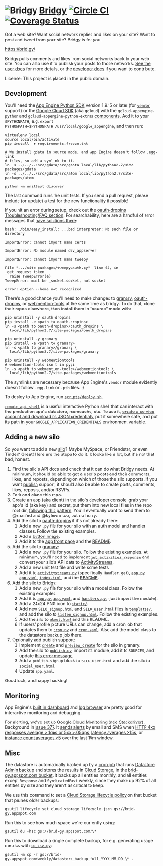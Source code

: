 ![Bridgy](https://raw.github.com/snarfed/bridgy/master/static/bridgy_logo_thumb.jpg) [Bridgy](https://brid.gy/) [![Circle CI](https://circleci.com/gh/snarfed/bridgy.svg?style=svg)](https://circleci.com/gh/snarfed/bridgy) [![Coverage Status](https://coveralls.io/repos/github/snarfed/bridgy/badge.svg?branch=master)](https://coveralls.io/github/snarfed/bridgy?branch=master)
===

Got a web site? Want social network replies and likes on your site? Want to post and tweet from your site? Bridgy is for you.

https://brid.gy/

Bridgy pulls comments and likes from social networks back to your web site. You
can also use it to publish your posts to those networks.
[See the user docs](https://brid.gy/about) for more details, or the
[developer docs](https://bridgy.readthedocs.io/) if you want to contribute.

License: This project is placed in the public domain.


Development
---
You'll need the
[App Engine Python SDK](https://cloud.google.com/appengine/downloads#Google_App_Engine_SDK_for_Python)
version 1.9.15 or later (for
[`vendor`](https://cloud.google.com/appengine/docs/python/tools/libraries27#vendoring)
support) or the
[Google Cloud SDK](https://cloud.google.com/sdk/gcloud/) (aka `gcloud`)
with the `gcloud-appengine-python` and `gcloud-appengine-python-extras`
[components](https://cloud.google.com/sdk/docs/components#additional_components).
Add it to your `$PYTHONPATH`, e.g.
`export PYTHONPATH=$PYTHONPATH:/usr/local/google_appengine`, and then run:

```
virtualenv local
source local/bin/activate
pip install -r requirements.freeze.txt

# We install gdata in source mode, and App Engine doesn't follow .egg-link
# files, so add a symlink to it.
ln -s ../../../src/gdata/src/gdata local/lib/python2.7/site-packages/gdata
ln -s ../../../src/gdata/src/atom local/lib/python2.7/site-packages/atom

python -m unittest discover
```

The last command runs the unit tests. If you send a pull request, please include
(or update) a test for the new functionality if possible!

If you hit an error during setup, check out the [oauth-dropins Troubleshooting/FAQ section](https://github.com/snarfed/oauth-dropins#troubleshootingfaq). For searchability, here are a handful of error messages that [have solutions there](https://github.com/snarfed/oauth-dropins#troubleshootingfaq):

```
bash: ./bin/easy_install: ...bad interpreter: No such file or directory

ImportError: cannot import name certs

ImportError: No module named dev_appserver

ImportError: cannot import name tweepy

File ".../site-packages/tweepy/auth.py", line 68, in _get_request_token
  raise TweepError(e)
TweepError: must be _socket.socket, not socket

error: option --home not recognized
```

There's a good chance you'll need to make changes to
[granary](https://github.com/snarfed/granary),
[oauth-dropins](https://github.com/snarfed/oauth-dropins), or
[webmention-tools](https://github.com/snarfed/webmention-tools) at the same time
as bridgy. To do that, clone their repos elsewhere, then install them in
"source" mode with:

```
pip uninstall -y oauth-dropins
pip install -e <path to oauth-dropins>
ln -s <path to oauth-dropins>/oauth_dropins \
  local/lib/python2.7/site-packages/oauth_dropins

pip uninstall -y granary
pip install -e <path to granary>
ln -s <path to granary>/granary \
  local/lib/python2.7/site-packages/granary

pip uninstall -y webmentiontools
# webmention-tools isn't in pypi
ln -s <path to webmention-tools>/webmentiontools \
  local/lib/python2.7/site-packages/webmentiontools
```

The symlinks are necessary because App Engine's `vendor` module evidently
doesn't follow `.egg-link` or `.pth` files. :/

To deploy to App Engine, run [`scripts/deploy.sh`](https://github.com/snarfed/bridgy/blob/master/scripts/deploy.sh).

[`remote_api_shell`](https://cloud.google.com/appengine/docs/python/tools/remoteapi#using_the_remote_api_shell)
is a useful interactive Python shell that can interact with the production app's
datastore, memcache, etc. To use it,
[create a service account and download its JSON credentials](https://console.developers.google.com/project/brid-gy/apiui/credential),
put it somewhere safe, and put its path in your `GOOGLE_APPLICATION_CREDENTIALS`
environment variable.


Adding a new silo
---
So you want to add a new [silo](http://indiewebcamp.com/silo)? Maybe MySpace, or
Friendster, or even Tinder? Great! Here are the steps to do it. It looks like a
lot, but it's not that bad, honest.

1. Find the silo's API docs and check that it can do what Bridgy needs. At
minimum, it should be able to get a user's posts and their comments, likes, and
reposts, depending on which of those the silo supports. If you want
[publish](https://www.brid.gy/about#publish) support, it should also be able to
create posts, comments, likes, reposts, and/or RSVPs.
1. Fork and clone this repo.
1. Create an app (aka client) in the silo's developer console, grab your app's id
(aka key) and secret, put them into new local files in the repo root dir,
[following this pattern](https://github.com/snarfed/oauth-dropins/blob/master/oauth_dropins/appengine_config.py).
You'll eventually want to send them to @snarfed and @kylewm too, but no hurry.
1. Add the silo to [oauth-dropins](https://github.com/snarfed/oauth-dropins) if
  it's not already there:
    1. Add a new `.py` file for your silo with an auth model and handler classes.
    Follow the existing examples.
    1. Add a [button image](https://github.com/snarfed/oauth-dropins/tree/master/oauth_dropins/static).
    1. Add it to the
    [app front page](https://github.com/snarfed/oauth-dropins/blob/master/templates/index.html)
    and the [README](https://github.com/snarfed/oauth-dropins/blob/master/README.md).
1. Add the silo to [granary](https://github.com/snarfed/granary):
    1. Add a new `.py` file for your silo. Follow the existing examples. At
    minimum, you'll need to implement
    [`get_activities_response`](https://github.com/snarfed/granary/blob/845afbbd521f7ba43b3339bcc1ce3afddd205047/granary/source.py#L137)
    and convert your silo's API data to [ActivityStreams](http://activitystrea.ms/).
    1. Add a new unit test file and write some tests!
    1. Add it to
    [`activitystreams.py`](https://github.com/snarfed/granary/blob/master/activitystreams.py)
    (specifically `Handler.get`),
    [`app.py`](https://github.com/snarfed/granary/blob/master/app.py),
    [`app.yaml`](https://github.com/snarfed/granary/blob/master/app.yaml),
    [`index.html`](https://github.com/snarfed/granary/blob/master/granary/templates/index.html),
    and the
    [README](https://github.com/snarfed/granary/blob/master/README.md).
1. Add the silo to Bridgy:
    1. Add a new `.py` file for your silo with a model class. Follow the existing
    examples.
    1. Add it to
    [`app.py`](https://github.com/snarfed/bridgy/blob/master/app.py),
    [`app.yaml`](https://github.com/snarfed/bridgy/blob/master/app.yaml), and
    [`handlers.py`](https://github.com/snarfed/bridgy/blob/master/handlers.py),
    (just import the module).
    1. Add a 24x24 PNG icon to [`static/`](https://github.com/snarfed/bridgy/tree/master/static).
    1. Add new `SILO_signup.html` and `SILO_user.html` files in
    [`templates/`](https://github.com/snarfed/bridgy/tree/master/templates).
    and add the silo to
    [`listen_signup.html`](https://github.com/snarfed/bridgy/blob/master/templates/listen_signup.html).
    Follow the existing examples.
    1. Add the silo to
    [`about.html`](https://github.com/snarfed/bridgy/blob/master/templates/about.html) and this README.
    1. If users' profile picture URLs can change, add a cron job that updates them
    to [`cron.py`](https://github.com/snarfed/bridgy/blob/master/cron.py) and
    [`cron.yaml`](https://github.com/snarfed/bridgy/blob/master/cron.yaml). Also
    add the model class to the datastore backup job there.
1. Optionally add publish support:
    1. Implement
    [`create`](https://github.com/snarfed/granary/blob/845afbbd521f7ba43b3339bcc1ce3afddd205047/granary/source.py#L223) and
    [`preview_create`](https://github.com/snarfed/granary/blob/845afbbd521f7ba43b3339bcc1ce3afddd205047/granary/source.py#L247)
    for the silo in granary.
    1. Add the silo to
    [`publish.py`](https://github.com/snarfed/bridgy/blob/master/publish.py): import its
    module, add it to `SOURCES`, and update
    [this error message](https://github.com/snarfed/bridgy/blob/424bbb28c769eea5636534aba5791e868d63b987/publish.py#L130).
    1. Add a `publish-signup` block to `SILO_user.html` and add the silo to
    [`social_user.html`](https://github.com/snarfed/bridgy/blob/424bbb28c769eea5636534aba5791e868d63b987/templates/social_user.html#L51).
    1. Update `app.yaml`.

Good luck, and happy hacking!


Monitoring
---

App Engine's [built in dashboard](https://appengine.google.com/dashboard?&app_id=s~brid-gy) and [log browser](https://console.developers.google.com/project/brid-gy/logs) are pretty good for interactive monitoring and debugging.

For alerting, we've set up [Google Cloud Monitoring](https://app.google.stackdriver.com/services/app-engine/brid-gy/) (née [Stackdriver](http://en.wikipedia.org/wiki/Stackdriver)). Background in [issue 377](https://github.com/snarfed/bridgy/issues/377). It [sends alerts](https://app.google.stackdriver.com/policy-advanced) by email and SMS when [HTTP 4xx responses average >.1qps or 5xx >.05qps](https://app.google.stackdriver.com/policy-advanced/650c6f24-17c1-41ac-afda-90a1e56e82c1), [latency averages >15s](https://app.google.stackdriver.com/policy-advanced/2c0006f3-7040-4323-b105-8d24b3266ac6), or [instance count averages >5](https://app.google.stackdriver.com/policy-advanced/5cf96390-dc53-4166-b002-4c3b6934f4c3) over the last 15m window.


Misc
---
The datastore is automatically backed up by a
[cron job](https://developers.google.com/appengine/articles/scheduled_backups)
that runs
[Datastore Admin backup](https://developers.google.com/appengine/docs/adminconsole/datastoreadmin#backup_and_restore)
and stores the results in
[Cloud Storage](https://developers.google.com/storage/docs/), in the
[brid-gy.appspot.com bucket](https://console.developers.google.com/project/apps~brid-gy/storage/brid-gy.appspot.com/).
It backs up all entities monthly, and all entities except `Response` and
`SyndicatedPost` weekly, since they make up 92% of all entities by size and
they aren't as critical to keep.

We use this command to set a
[Cloud Storage lifecycle policy](https://developers.google.com/storage/docs/lifecycle)
on that bucket that prunes older backups:

```
gsutil lifecycle set cloud_storage_lifecycle.json gs://brid-gy.appspot.com
```

Run this to see how much space we're currently using:

```
gsutil du -hsc gs://brid-gy.appspot.com/\*
```

Run this to download a single complete backup, for e.g. generating usage metrics
with [`to_tsv.py`](https://github.com/snarfed/bridgy/blob/master/scripts/to_tsv.py):

```
gsutil -m cp -r gs://brid-gy.appspot.com/weekly/datastore_backup_full_YYYY_MM_DD_\* .
```
